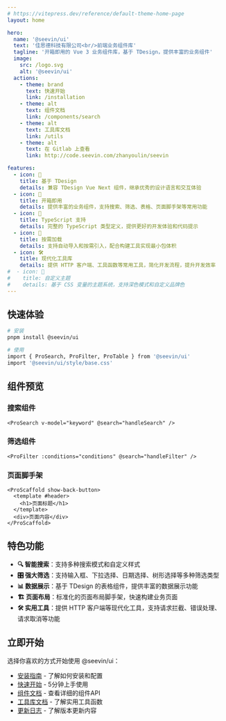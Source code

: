 ```yaml
---
# https://vitepress.dev/reference/default-theme-home-page
layout: home

hero:
  name: '@seevin/ui'
  text: '佳思德科技有限公司<br/>前端业务组件库'
  tagline: '开箱即用的 Vue 3 业务组件库，基于 TDesign，提供丰富的业务组件'
  image:
    src: /logo.svg
    alt: '@seevin/ui'
  actions:
    - theme: brand
      text: 快速开始
      link: /installation
    - theme: alt
      text: 组件文档
      link: /components/search
    - theme: alt
      text: 工具库文档
      link: /utils
    - theme: alt
      text: 在 Gitlab 上查看
      link: http://code.seevin.com/zhanyoulin/seevin

features:
  - icon: 🎨
    title: 基于 TDesign
    details: 兼容 TDesign Vue Next 组件，继承优秀的设计语言和交互体验
  - icon: 🚀
    title: 开箱即用
    details: 提供丰富的业务组件，支持搜索、筛选、表格、页面脚手架等常用功能
  - icon: 🎯
    title: TypeScript 支持
    details: 完整的 TypeScript 类型定义，提供更好的开发体验和代码提示
  - icon: 🔧
    title: 按需加载
    details: 支持自动导入和按需引入，配合构建工具实现最小包体积
  - icon: 🛠️
    title: 现代化工具库
    details: 提供 HTTP 客户端、工具函数等常用工具，简化开发流程，提升开发效率
#  - icon: 🎪
#    title: 自定义主题
#    details: 基于 CSS 变量的主题系统，支持深色模式和自定义品牌色
---
```


## 快速体验

```bash
# 安装
pnpm install @seevin/ui

# 使用
import { ProSearch, ProFilter, ProTable } from '@seevin/ui'
import '@seevin/ui/style/base.css'
```

## 组件预览

### 搜索组件

```vue
<ProSearch v-model="keyword" @search="handleSearch" />
```

### 筛选组件

```vue
<ProFilter :conditions="conditions" @search="handleFilter" />
```

### 页面脚手架

```vue
<ProScaffold show-back-button>
  <template #header>
    <h1>页面标题</h1>
  </template>
  <div>页面内容</div>
</ProScaffold>
```

## 特色功能

- **🔍 智能搜索**：支持多种搜索模式和自定义样式
- **🎛️ 强大筛选**：支持输入框、下拉选择、日期选择、树形选择等多种筛选类型
- **📊 数据展示**：基于 TDesign 的表格组件，提供丰富的数据展示功能
- **🏗️ 页面布局**：标准化的页面布局脚手架，快速构建业务页面
- **🛠️ 实用工具**：提供 HTTP 客户端等现代化工具，支持请求拦截、错误处理、请求取消等功能

## 立即开始

选择你喜欢的方式开始使用 @seevin/ui：

- [安装指南](/installation) - 了解如何安装和配置
- [快速开始](/quick-start) - 5分钟上手使用
- [组件文档](/components/search) - 查看详细的组件API
- [工具库文档](/utils) - 了解实用工具函数
- [更新日志](/changelog) - 了解版本更新内容
